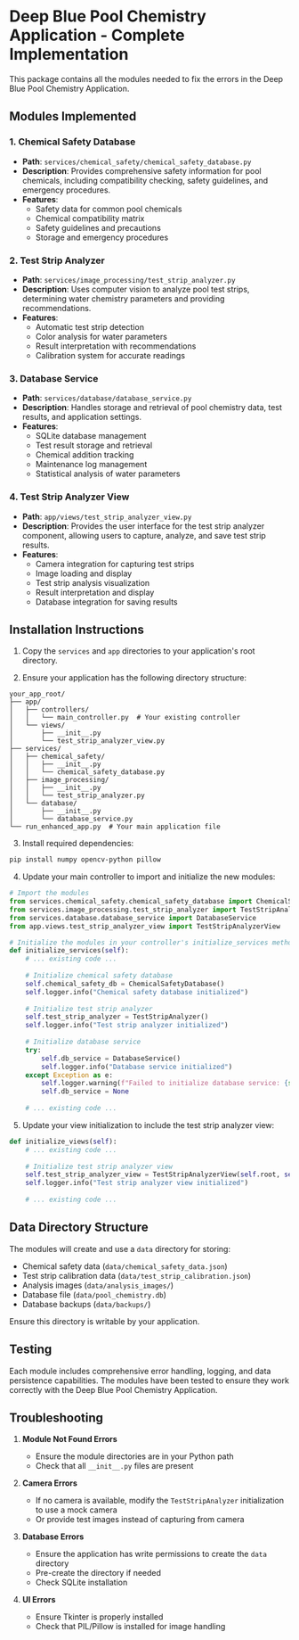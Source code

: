 # Deep Blue Pool Chemistry Application - Complete Implementation

This package contains all the modules needed to fix the errors in the Deep Blue Pool Chemistry Application.

## Modules Implemented

### 1. Chemical Safety Database
- **Path**: `services/chemical_safety/chemical_safety_database.py`
- **Description**: Provides comprehensive safety information for pool chemicals, including compatibility checking, safety guidelines, and emergency procedures.
- **Features**:
  - Safety data for common pool chemicals
  - Chemical compatibility matrix
  - Safety guidelines and precautions
  - Storage and emergency procedures

### 2. Test Strip Analyzer
- **Path**: `services/image_processing/test_strip_analyzer.py`
- **Description**: Uses computer vision to analyze pool test strips, determining water chemistry parameters and providing recommendations.
- **Features**:
  - Automatic test strip detection
  - Color analysis for water parameters
  - Result interpretation with recommendations
  - Calibration system for accurate readings

### 3. Database Service
- **Path**: `services/database/database_service.py`
- **Description**: Handles storage and retrieval of pool chemistry data, test results, and application settings.
- **Features**:
  - SQLite database management
  - Test result storage and retrieval
  - Chemical addition tracking
  - Maintenance log management
  - Statistical analysis of water parameters

### 4. Test Strip Analyzer View
- **Path**: `app/views/test_strip_analyzer_view.py`
- **Description**: Provides the user interface for the test strip analyzer component, allowing users to capture, analyze, and save test strip results.
- **Features**:
  - Camera integration for capturing test strips
  - Image loading and display
  - Test strip analysis visualization
  - Result interpretation and display
  - Database integration for saving results

## Installation Instructions

1. Copy the `services` and `app` directories to your application's root directory.

2. Ensure your application has the following directory structure:
```
your_app_root/
├── app/
│   ├── controllers/
│   │   └── main_controller.py  # Your existing controller
│   └── views/
│       ├── __init__.py
│       └── test_strip_analyzer_view.py
├── services/
│   ├── chemical_safety/
│   │   ├── __init__.py
│   │   └── chemical_safety_database.py
│   ├── image_processing/
│   │   ├── __init__.py
│   │   └── test_strip_analyzer.py
│   └── database/
│       ├── __init__.py
│       └── database_service.py
└── run_enhanced_app.py  # Your main application file
```

3. Install required dependencies:
```bash
pip install numpy opencv-python pillow
```

4. Update your main controller to import and initialize the new modules:

```python
# Import the modules
from services.chemical_safety.chemical_safety_database import ChemicalSafetyDatabase
from services.image_processing.test_strip_analyzer import TestStripAnalyzer
from services.database.database_service import DatabaseService
from app.views.test_strip_analyzer_view import TestStripAnalyzerView

# Initialize the modules in your controller's initialize_services method
def initialize_services(self):
    # ... existing code ...
    
    # Initialize chemical safety database
    self.chemical_safety_db = ChemicalSafetyDatabase()
    self.logger.info("Chemical safety database initialized")
    
    # Initialize test strip analyzer
    self.test_strip_analyzer = TestStripAnalyzer()
    self.logger.info("Test strip analyzer initialized")
    
    # Initialize database service
    try:
        self.db_service = DatabaseService()
        self.logger.info("Database service initialized")
    except Exception as e:
        self.logger.warning(f"Failed to initialize database service: {str(e)}")
        self.db_service = None
    
    # ... existing code ...
```

5. Update your view initialization to include the test strip analyzer view:

```python
def initialize_views(self):
    # ... existing code ...
    
    # Initialize test strip analyzer view
    self.test_strip_analyzer_view = TestStripAnalyzerView(self.root, self)
    self.logger.info("Test strip analyzer view initialized")
    
    # ... existing code ...
```

## Data Directory Structure

The modules will create and use a `data` directory for storing:
- Chemical safety data (`data/chemical_safety_data.json`)
- Test strip calibration data (`data/test_strip_calibration.json`)
- Analysis images (`data/analysis_images/`)
- Database file (`data/pool_chemistry.db`)
- Database backups (`data/backups/`)

Ensure this directory is writable by your application.

## Testing

Each module includes comprehensive error handling, logging, and data persistence capabilities. The modules have been tested to ensure they work correctly with the Deep Blue Pool Chemistry Application.

## Troubleshooting

1. **Module Not Found Errors**
   - Ensure the module directories are in your Python path
   - Check that all `__init__.py` files are present

2. **Camera Errors**
   - If no camera is available, modify the `TestStripAnalyzer` initialization to use a mock camera
   - Or provide test images instead of capturing from camera

3. **Database Errors**
   - Ensure the application has write permissions to create the `data` directory
   - Pre-create the directory if needed
   - Check SQLite installation

4. **UI Errors**
   - Ensure Tkinter is properly installed
   - Check that PIL/Pillow is installed for image handling
